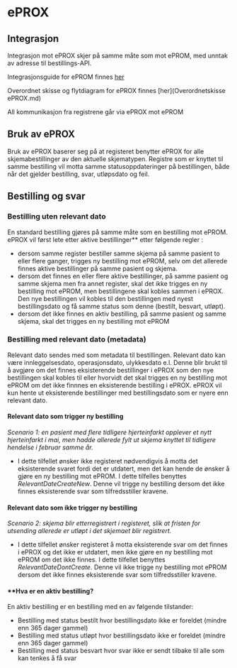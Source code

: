 # ePROX 

## Integrasjon

Integrasjon mot ePROX skjer på samme måte som mot ePROM, med unntak av adresse til bestillings-API. 

Integrasjonsguide for ePROM finnes [her](Integrasjonsguide.md)

Overordnet skisse og flytdiagram for ePROX finnes [her](Overordnetskisse ePROX.md)

All kommunikasjon fra registrene går via ePROX mot ePROM


## Bruk av ePROX

Bruk av ePROX baserer seg på at registeret benytter ePROX for alle skjemabestillinger av den aktuelle skjematypen. Registre som er knyttet til samme bestilling vil motta samme statusoppdateringer på bestillingen, både når det gjelder bestilling, svar, utløpsdato og feil.

## Bestilling og svar

### Bestilling uten relevant dato

En standard bestilling gjøres på samme måte som en bestilling mot ePROM. ePROX vil først lete etter aktive bestillinger** etter følgende regler :
- dersom samme register bestiller samme skjema på samme pasient to eller flere ganger, trigges ny bestilling mot ePROM, selv om det allerede finnes aktive bestillinger på samme pasient og skjema. 
- dersom det finnes en eller flere aktive bestillinger, på samme pasient og samme skjema men fra annet register, skal det ikke trigges en ny bestilling mot ePROM, men bestillingene skal kobles sammen i ePROX. Den nye bestillingen vil kobles til den bestillingen med nyest bestillingsdato og få samme status som denne (bestilt, besvart, utløpt).
- dersom det ikke finnes en aktiv bestilling, på samme pasient og samme skjema, skal det trigges en ny bestilling mot ePROM


### Bestilling med relevant dato (metadata) 

Relevant dato sendes med som metadata til bestillingen. Relevant dato kan være innleggelsesdato, operasjonsdato, ulykkesdato e.l. Denne blir brukt til å avgjøre om det finnes eksisterende bestillinger i ePROX som den nye bestillingen skal kobles til eller hvorvidt det skal trigges en ny bestilling mot ePROM om det ikke finnnes en eksisterende bestilling i ePROX. ePROX vil kun hente ut eksisterende bestillinger med bestillingsdato som er nyere enn relevant dato. 

#### Relevant dato som trigger ny bestilling
_Scenario 1: en pasient med flere tidligere hjerteinfarkt opplever et nytt hjerteinfarkt i mai, men hadde allerede fylt ut skjema knyttet til tidligere hendelse i februar samme år._ 
- I dette tilfellet ønsker ikke registeret nødvendigvis å motta det eksisterende svaret fordi det er utdatert, men det kan hende de ønsker å gjøre en ny bestilling mot ePROM. I dette tilfelles benyttes _RelevantDateCreateNew_. Denne vil trigge ny bestilling dersom det ikke finnes eksisterende svar som tilfredsstiller kravene.

#### Relevant dato som ikke trigger ny bestilling 
_Scenario 2: skjema blir etterregistrert i registeret, slik at fristen for utsending allerede er utløpt i det skjemaet blir registrert._ 
- I dette tilfellet ønsker registeret å motta eksisterende svar om det finnes i ePROX og det ikke er utdatert, men ikke gjøre en ny bestilling mot ePROM om det ikke finnes. I dette tilfellet benyttes _RelevantDateDontCreate_. Denne vil ikke trigge ny bestilling mot ePROM dersom det ikke finnes eksisterende svar som tilfredsstiller kravene.

#### **Hva er en aktiv bestilling?

En aktiv bestilling er en bestilling med en av følgende tilstander: 
- Bestilling med status bestilt hvor bestillingsdato ikke er foreldet (mindre enn 365 dager gammel)
- Bestilling med status utløpt hvor bestillingsdato ikke er foreldet (mindre enn 365 dager gammel)
- Bestilling med status besvart hvor svar ikke er sendt tilbake til alle som kan tenkes å få svar





